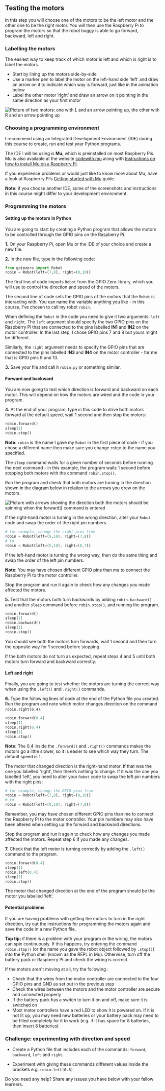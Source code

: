 [comment]: # (
Is this step open? Y/N
If so, short description of this step:
Related links:
Related files:
)

## Testing the motors

In this step you will choose one of the motors to be the left motor and the other one to be the right motor. You will then use the Raspberry Pi to program the motors so that the robot buggy is able to go forward, backward, left and right.

### Labelling the motors

The easiest way to keep track of which motor is left and which is right is to label the motors.

+ Start by lining up the motors side-by-side
+ Use a marker pen to label the motor on the left-hand side ‘left’ and draw an arrow on it to indicate which way is forward, just like in the animation below
+ Label the other motor ‘right’ and draw an arrow on it pointing in the same direction as your first motor

![Picture of two motors: one with L and an arrow pointing up, the other with R and an arrow pointing up](images/1_7-labelled-motors)

### Choosing a programming environment

I recommend using an Integrated Development Environment (IDE) during this course to create, run and test your Python programs.

The IDE I will be using is **Mu**, which is preinstalled on most Raspberry Pis. Mu is also available at the website [codewith.mu](https://codewith.mu/) along with [Instructions on how to install Mu on a Raspberry Pi](https://codewith.mu/en/howto/1.0/install_raspberry_pi).

If you experience problems or would just like to know more about Mu, have a look at Raspberry Pi’s [Getting started with Mu](https://projects.raspberrypi.org/en/projects/getting-started-with-mu) guide.

**Note:** if you choose another IDE, some of the screenshots and instructions in this course might differ to your development environment.

### Programming the motors

#### Setting up the motors in Python

You are going to start by creating a Python program that allows the motors to be controlled through the GPIO pins on the Raspberry Pi.

**1.** On your Raspberry Pi, open Mu or the IDE of your choice and create a new file.

**2.** In the new file, type in the following code:

~~~ python
from gpiozero import Robot
robin = Robot(left=(7,8), right=(9,10))
~~~

The first line of code imports `Robot` from the GPIO Zero library, which you will use to control the direction and speed of the motors.

The second line of code sets the GPIO pins of the motors that the `Robot` is interacting with. You can name the variable anything you like - in this course, I've chosen to call my robot `robin`.

When defining the `Robot` in the code you need to give it two arguments: `left` and `right`. The `left` argument should specify the two GPIO pins on the Raspberry Pi that are connected to the pins labelled **IN1** and **IN2** on the motor controller. In the last step, I chose GPIO pins 7 and 8 but yours might be different.

Similarly, the `right` argument needs to specify the GPIO pins that are connected to the pins labelled **IN3** and **IN4** on the motor controller - for me that is GPIO pins 9 and 10.

**3.** Save your file and call it `robin.py` or something similar.

#### Forward and backward

You are now going to test which direction is forward and backward on each motor. This will depend on how the motors are wired and the code in your program.

**4.** At the end of your program, type in this code to drive both motors forward at the default speed, wait 1 second and then stop the motors:

~~~ python
robin.forward()
sleep(1)
robin.stop()
~~~

**Note:** `robin` is the name I gave my `Robot` in the first piece of code - if you chose a different name then make sure you change `robin` to the name you specified.

The `sleep` command waits for a given number of seconds before running the next command - in this example, the program waits 1 second before stopping both motors with the command `robin.stop()`.

Run the program and check that both motors are turning in the direction shown in the diagram below in relation to the arrows you drew on the motors.

![Picture with arrows showing the direction both the motors should be spinning when the forward() command is entered](images/1_7-motors-spinning-forward)

If the right-hand motor is turning in the wrong direction, alter your `Robot` code and swap the order of the right pin numbers.

~~~ python
# for example, change the right pins from
robin = Robot(left=(9,10), right=(7,8))
# to
robin = Robot(left=(9,10), right=(8,7))
~~~

If the left-hand motor is turning the wrong way, then do the same thing and swap the order of the left pin numbers.

**Note:** You may have chosen different GPIO pins than me to connect the Raspberry Pi to the motor controller.

Stop the program and run it again to check how any changes you made affected the motors.

**5.** Test that the motors both turn backwards by adding `robin.backward()` and another `sleep` command before `robin.stop()`, and running the program.

~~~ python
robin.forward()
sleep(1)
robin.backward()
sleep(1)
robin.stop()
~~~

You should see both the motors turn forwards, wait 1 second and then turn the opposite way for 1 second before stopping.

If the both motors do not turn as expected, repeat steps 4 and 5 until both motors turn forward and backward correctly.

#### Left and right

Finally, you are going to test whether the motors are turning the correct way when using the `.left()` and `.right()` commands.

**6.** Type the following lines of code at the end of the Python file you created. Run the program and note which motor changes direction on the command `robin.right(0.4)`.

~~~ python
robin.forward(0.4)
sleep(1)
robin.right(0.4)
sleep(1)
robin.stop()
~~~

**Note:** The 0.4 inside the `.forward()` and `.right()` commands makes the motors go a little slower, so it is easier to see which way they turn. The default speed is 1.

The motor that changed direction is the right-hand motor. If that was the one you labelled ‘right’, then there’s nothing to change. If it was the one you labelled ‘left’, you need to alter your `Robot` code to swap the left pin numbers with the right pins:

~~~ python
# for example, change the GPIO pins from
robin = Robot(left=(7,8), right=(9,10))
# to
robin = Robot(left=(9,10), right=(7,8))
~~~

Remember, you may have chosen different GPIO pins than me to connect the Raspberry Pi to the motor controller. Your pin numbers may also have been altered when setting up the forward and backward directions.

Stop the program and run it again to check how any changes you made affected the motors. Repeat step 6 if you made any changes.

**7.** Check that the left motor is turning correctly by adding the `.left()` command to the program.

~~~python
robin.forward(0.4)
sleep(1)
robin.left(0.4)
sleep(1)
robin.stop()
~~~

The motor that changed direction at the end of the program should be the motor you labelled ‘left’.

#### Potential problems

If you are having problems with getting the motors to turn in the right direction, try out the instructions for programming the motors again and save the code in a new Python file.

**Top tip:** if there is a problem with your program or the wiring, the motors can spin continuously. If this happens, try entering the command `robin.stop()` (or the name you gave the robot object followed by `.stop()`) into the Python shell (known as the REPL in Mu). Otherwise, turn off the battery pack or Raspberry Pi and check the wiring is correct.

If the motors aren't moving at all, try the following :

+ Check that the wires from the motor controller are connected to the four GPIO pins and GND as set out in the previous step
+ Check the wires between the motors and the motor controller are secure and connected properly
+ If the battery pack has a switch to turn it on and off, make sure it is switched on
+ Most motor controllers have a red LED to show it is powered on. If it is not lit up, you may need new batteries or your battery pack may need to be filled completely for it to work (e.g. if it has space for 8 batteries, then insert 8 batteries)

### Challenge: experimenting with direction and speed

+ Create a Python file that includes each of the commands: `forward`, `backward`, `left` and `right`.

+ Experiment with giving these commands different values inside the brackets e.g. `robin.left(0.8)`

Do you need any help? Share any issues you have below with your fellow learners.